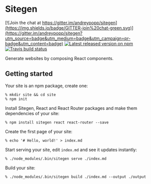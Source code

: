 Sitegen
=======

[![Join the chat at https://gitter.im/andreypopp/sitegen](https://img.shields.io/badge/GITTER-join%20chat-green.svg)](https://gitter.im/andreypopp/sitegen?utm_source=badge&utm_medium=badge&utm_campaign=pr-badge&utm_content=badge) [![Latest released version on npm](https://img.shields.io/npm/v/sitegen.svg)](https://www.npmjs.com/package/sitegen) [![Travis build status](https://img.shields.io/travis/andreypopp/sitegen.svg)](https://travis-ci.org/andreypopp/sitegen)

Generate websites by composing React components.

Getting started
---------------

Your site is an npm package, create one:

    % mkdir site && cd site
    % npm init

Install Sitegen, React and React Router packages and make them dependencies of
your site:

    % npm install sitegen react react-router --save

Create the first page of your site:

    % echo '# Hello, world!' > index.md

Start serving your site, edit `index.md` and see it updates instantly:

    % ./node_modules/.bin/sitegen serve ./index.md

Build your site:

    % ./node_modules/.bin/sitegen build ./index.md --output ./output
